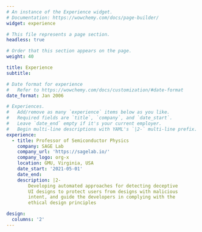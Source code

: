 ```yaml
---
# An instance of the Experience widget.
# Documentation: https://wowchemy.com/docs/page-builder/
widget: experience

# This file represents a page section.
headless: true

# Order that this section appears on the page.
weight: 40

title: Experience
subtitle:

# Date format for experience
#   Refer to https://wowchemy.com/docs/customization/#date-format
date_format: Jan 2006

# Experiences.
#   Add/remove as many `experience` items below as you like.
#   Required fields are `title`, `company`, and `date_start`.
#   Leave `date_end` empty if it's your current employer.
#   Begin multi-line descriptions with YAML's `|2-` multi-line prefix.
experience:
  - title: Professor of Semiconductor Physics
    company: SAGE Lab
    company_url: 'https://sagelab.io/'
    company_logo: org-x
    location: GMU, Virginia, USA
    date_start: '2021-05-01'
    date_end: 
    description: |2-
        Developing automated approaches for detecting deceptive
        UI designs to protect users from designs with malicious
        intent, and guide the developers in complying with the
        ethical design principles

design:
  columns: '2'
---
```

